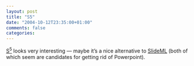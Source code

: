 ```yaml
---
layout: post
title: "S5"
date: "2004-10-12T23:35:00+01:00"
comments: false
categories: 
---
```


<p><a href="http://www.meyerweb.com/eric/tools/s5/s5-intro.html">S<sup>5</sup></a> looks very interesting &#8212; maybe it&#8217;s a nice alternative to <a href="http://slideml.bitflux.ch/">SlideML</a> (both of which seem are candidates for getting rid of Powerpoint).</p>


